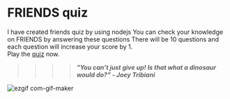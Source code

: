 # FRIENDS quiz
I have created friends quiz by using nodejs 
You can check your knowledge on FRIENDS by answering these questions
There will be 10 questions and each question will increase your score by 1.  
Play the [quiz](https://replit.com/@ZunedAalim/end-game?embed=1&output=1) now.



>>>>**_"You can’t just give up! Is that what a dinosaur would do?" - Joey Tribiani_**

![ezgif com-gif-maker](https://user-images.githubusercontent.com/121401363/209802618-3218cecd-1e1b-40f8-89f9-6bfa28654e55.gif)
